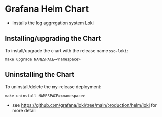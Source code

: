 # Grafana Helm Chart

- Installs the log aggregation system [Loki](https://grafana.com/oss/loki)

## Installing/upgrading the Chart

To install/upgrade the chart with the release name `sso-loki`:

```console
make upgrade NAMESPACE=<namespace>
```

## Uninstalling the Chart

To uninstall/delete the my-release deployment:

```console
make uninstall NAMESPACE=<namespace>
```

- see https://github.com/grafana/loki/tree/main/production/helm/loki for more detail
